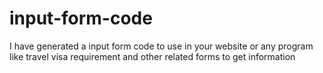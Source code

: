 # input-form-code
I have generated a input form code to use in your website or any program like travel visa requirement and other related forms to get information
